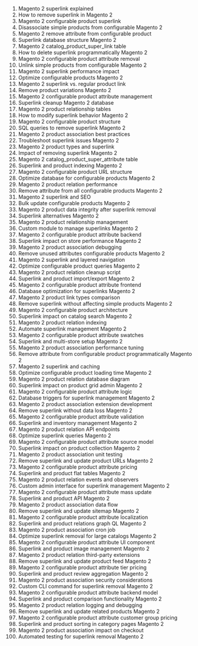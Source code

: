 1. Magento 2 superlink explained
2. How to remove superlink in Magento 2
3. Magento 2 configurable product superlink
4. Disassociate simple products from configurable Magento 2
5. Magento 2 remove attribute from configurable product
6. Superlink database structure Magento 2
7. Magento 2 catalog_product_super_link table
8. How to delete superlink programmatically Magento 2
9. Magento 2 configurable product attribute removal
10. Unlink simple products from configurable Magento 2
11. Magento 2 superlink performance impact
12. Optimize configurable products Magento 2
13. Magento 2 superlink vs. regular product link
14. Remove product variations Magento 2
15. Magento 2 configurable product attribute management
16. Superlink cleanup Magento 2 database
17. Magento 2 product relationship tables
18. How to modify superlink behavior Magento 2
19. Magento 2 configurable product structure
20. SQL queries to remove superlink Magento 2
21. Magento 2 product association best practices
22. Troubleshoot superlink issues Magento 2
23. Magento 2 product types and superlink
24. Impact of removing superlink Magento 2
25. Magento 2 catalog_product_super_attribute table
26. Superlink and product indexing Magento 2
27. Magento 2 configurable product URL structure
28. Optimize database for configurable products Magento 2
29. Magento 2 product relation performance
30. Remove attribute from all configurable products Magento 2
31. Magento 2 superlink and SEO
32. Bulk update configurable products Magento 2
33. Magento 2 product data integrity after superlink removal
34. Superlink alternatives Magento 2
35. Magento 2 product relationship management
36. Custom module to manage superlinks Magento 2
37. Magento 2 configurable product attribute backend
38. Superlink impact on store performance Magento 2
39. Magento 2 product association debugging
40. Remove unused attributes configurable products Magento 2
41. Magento 2 superlink and layered navigation
42. Optimize configurable product queries Magento 2
43. Magento 2 product relation cleanup script
44. Superlink and product import/export Magento 2
45. Magento 2 configurable product attribute frontend
46. Database optimization for superlinks Magento 2
47. Magento 2 product link types comparison
48. Remove superlink without affecting simple products Magento 2
49. Magento 2 configurable product architecture
50. Superlink impact on catalog search Magento 2
51. Magento 2 product relation indexing
52. Automate superlink management Magento 2
53. Magento 2 configurable product attribute swatches
54. Superlink and multi-store setup Magento 2
55. Magento 2 product association performance tuning
56. Remove attribute from configurable product programmatically Magento 2
57. Magento 2 superlink and caching
58. Optimize configurable product loading time Magento 2
59. Magento 2 product relation database diagram
60. Superlink impact on product grid admin Magento 2
61. Magento 2 configurable product attribute logic
62. Database triggers for superlink management Magento 2
63. Magento 2 product association extension development
64. Remove superlink without data loss Magento 2
65. Magento 2 configurable product attribute validation
66. Superlink and inventory management Magento 2
67. Magento 2 product relation API endpoints
68. Optimize superlink queries Magento 2
69. Magento 2 configurable product attribute source model
70. Superlink impact on product collection Magento 2
71. Magento 2 product association unit testing
72. Remove superlink and update product URLs Magento 2
73. Magento 2 configurable product attribute pricing
74. Superlink and product flat tables Magento 2
75. Magento 2 product relation events and observers
76. Custom admin interface for superlink management Magento 2
77. Magento 2 configurable product attribute mass update
78. Superlink and product API Magento 2
79. Magento 2 product association data flow
80. Remove superlink and update sitemap Magento 2
81. Magento 2 configurable product attribute localization
82. Superlink and product relations graph QL Magento 2
83. Magento 2 product association cron job
84. Optimize superlink removal for large catalogs Magento 2
85. Magento 2 configurable product attribute UI component
86. Superlink and product image management Magento 2
87. Magento 2 product relation third-party extensions
88. Remove superlink and update product feed Magento 2
89. Magento 2 configurable product attribute tier pricing
90. Superlink and product review aggregation Magento 2
91. Magento 2 product association security considerations
92. Custom CLI command for superlink removal Magento 2
93. Magento 2 configurable product attribute backend model
94. Superlink and product comparison functionality Magento 2
95. Magento 2 product relation logging and debugging
96. Remove superlink and update related products Magento 2
97. Magento 2 configurable product attribute customer group pricing
98. Superlink and product sorting in category pages Magento 2
99. Magento 2 product association impact on checkout
100. Automated testing for superlink removal Magento 2
